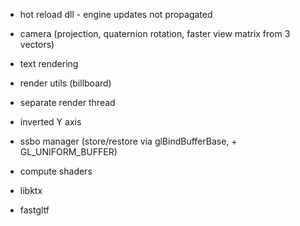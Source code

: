 * hot reload dll - engine updates not propagated
* camera (projection, quaternion rotation, faster view matrix from 3 vectors)
* text rendering
* render utils (billboard)

* separate render thread
* inverted Y axis
* ssbo manager (store/restore via glBindBufferBase, + GL_UNIFORM_BUFFER)
* compute shaders
* libktx
* fastgltf
